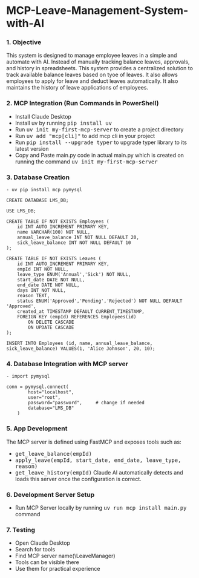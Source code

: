 # MCP-Leave-Management-System-with-AI
### 1. Objective
  This system is designed to manage employee leaves in a simple and automate with AI. 
  Instead of manually tracking balance leaves, approvals, and history in spreadsheets. 
  This system provides a centralized solution to track available balance leaves based on tyoe of leaves. 
  It also allows employees to apply for leave and deduct leaves automatically. It also maintains the history of leave applications of employees.
### 2. MCP Integration (Run Commands in PowerShell)
- Install Claude Desktop
- Install uv by running <kbd>pip install uv</kbd>
- Run <kbd>uv init my-first-mcp-server</kbd> to create a project directory
- Run <kbd>uv add "mcp[cli]"</kbd> to add mcp cli in your project
- Run <kbd>pip install --upgrade typer</kbd> to upgrade typer library to its latest version
- Copy and Paste main.py code in actual main.py which is created on running the command <kbd>uv init my-first-mcp-server</kbd>
### 3. Database Creation

```
- uv pip install mcp pymysql

CREATE DATABASE LMS_DB;

USE LMS_DB;

CREATE TABLE IF NOT EXISTS Employees (
    id INT AUTO_INCREMENT PRIMARY KEY,
    name VARCHAR(100) NOT NULL,
    annual_leave_balance INT NOT NULL DEFAULT 20,
    sick_leave_balance INT NOT NULL DEFAULT 10
);

CREATE TABLE IF NOT EXISTS Leaves (
    id INT AUTO_INCREMENT PRIMARY KEY,
    empId INT NOT NULL,
    leave_type ENUM('Annual','Sick') NOT NULL,
    start_date DATE NOT NULL,
    end_date DATE NOT NULL,
    days INT NOT NULL,
    reason TEXT,
    status ENUM('Approved','Pending','Rejected') NOT NULL DEFAULT 'Approved',
    created_at TIMESTAMP DEFAULT CURRENT_TIMESTAMP,
    FOREIGN KEY (empId) REFERENCES Employees(id)
        ON DELETE CASCADE
        ON UPDATE CASCADE
);

INSERT INTO Employees (id, name, annual_leave_balance, sick_leave_balance) VALUES(1, 'Alice Johnson', 20, 10);
```
### 4. Database Integration with MCP server

```
- import pymysql

conn = pymysql.connect(
        host="localhost",        
        user="root",             
        password="password",     # change if needed
        database="LMS_DB"   
    )
```
### 5. App Development
The MCP server is defined using FastMCP and exposes tools such as:
- <kbd>get_leave_balance(empId)</kbd>
- <kbd>apply_leave(empId, start_date, end_date, leave_type, reason)</kbd>
- <kbd>get_leave_history(empId)</kbd>
Claude AI automatically detects and loads this server once the configuration is correct.
### 6. Development Server Setup
- Run MCP Server locally by running <kbd>uv run mcp install main.py</kbd> command
### 7. Testing
- Open Claude Desktop
- Search for tools
- Find MCP server name(\LeaveManager)
- Tools can be visible there
- Use them for practical experience
